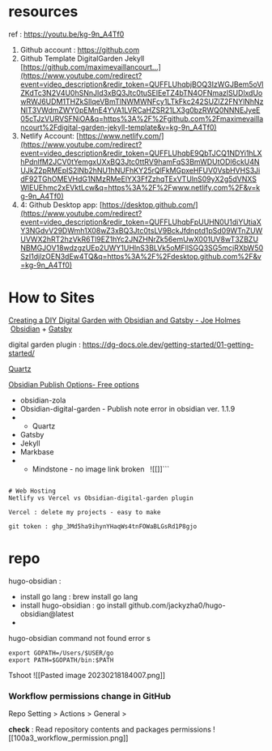 
# resources 
ref : https://youtu.be/kg-9n_A4Tf0
1.  Github account : https://github.com 
2. Github Template DigitalGarden Jekyll [https://github.com/maximevaillancourt...](https://www.youtube.com/redirect?event=video_description&redir_token=QUFFLUhqbjBOQ3IzWGJBem5oVlZKdTc3N2V4U0hSNnJld3xBQ3Jtc0tuSElEeTZ4bTN4OFNmazlSUDlxdUowRWJ6UDM1THZkSllqeVBmTlNWMWNFcy1LTkFkc242SUZlZ2FNYlNhNzNlT3VWdmZWY0pEMnE4YVA1LVRCaHZSR21LX3g0bzRWQ0NNNEJyeE05cTJzVURVSFNiOA&q=https%3A%2F%2Fgithub.com%2Fmaximevaillancourt%2Fdigital-garden-jekyll-template&v=kg-9n_A4Tf0)
3. Netlify Account: [https://www.netlify.com/](https://www.youtube.com/redirect?event=video_description&redir_token=QUFFLUhqbE9QbTJCQ1NDYi1hLXhPdnlfM2JCV0tYemgxUXxBQ3Jtc0ttRV9hamFqS3BmWDUtODl6ckU4NUJkZ2pRMEpIS2lNb2hNU1hNUFhKY25rQlFkMGpxeHFUV0VsbHVHS3JidF92TGhOMEVHdG1NMzRMeElYX3FfZzhqTExVTUlnS09yX2g5dVNXSWlEUEhmc2xEVktLcw&q=https%3A%2F%2Fwww.netlify.com%2F&v=kg-9n_A4Tf0) 
4. 4: Github Desktop app: [https://desktop.github.com/](https://www.youtube.com/redirect?event=video_description&redir_token=QUFFLUhqbFpUUHN0U1diYUtiaXY3NGdvV29DWmh1X08wZ3xBQ3Jtc0tsLV9BckJfdnptd1pSd09WTnZUWUVWX2hRT2hzVkR6Tl9EZ1hYc2JNZHNrZk56emUwX001UV8wT3ZBZUNBMGJOV18wdzgzUEp2UWY1UHlnS3BLVk5oMFllSGQ3SG5mcjRXbW50SzI1djlzOEN3dEw4TQ&q=https%3A%2F%2Fdesktop.github.com%2F&v=kg-9n_A4Tf0)


# How to Sites 

 [Creating a DIY Digital Garden with Obsidian and Gatsby - Joe Holmes ](https://dev.to/joeholmes/creating-a-diy-digital-garden-with-obsidian-and-gatsby-378e)
  [Obsidian](https://obsidian.md/) + [Gatsby](https://gatsbyjs.com/)

digital garden plugin : https://dg-docs.ole.dev/getting-started/01-getting-started/


[Quartz](https://github.com/jackyzha0/quartz)

[Obsidian Publish Options- Free options ](https://flowershow.app/notes/obsidian-publishing-options)
- obsidian-zola 
- Obsidian-digital-garden - Publish note error in obsidian ver. 1.1.9
- + Quartz 
- Gatsby 
- Jekyll
- Markbase
- - Mindstone  - no image link broken ```
```![[]]```
``` yet. 

# Web Hosting
Netlify vs Vercel vs Obsidian-digital-garden plugin

Vercel : delete my projects - easy to make 

git token : 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 

```


# repo 
hugo-obsidian : 
- install go lang : brew install go lang 
- install hugo-obsidian : go install github.com/jackyzha0/hugo-obsidian@latest
- 

hugo-obsidian command not found error s
```shell
export GOPATH=/Users/$USER/go
export PATH=$GOPATH/bin:$PATH
```

Tshoot 
![[Pasted image 20230218184007.png]]
### Workflow permissions change in GitHub 

Repo Setting > Actions > General > 

**check**  :  Read repository contents and packages permissions
![[100a3_workflow_permission.png]]
